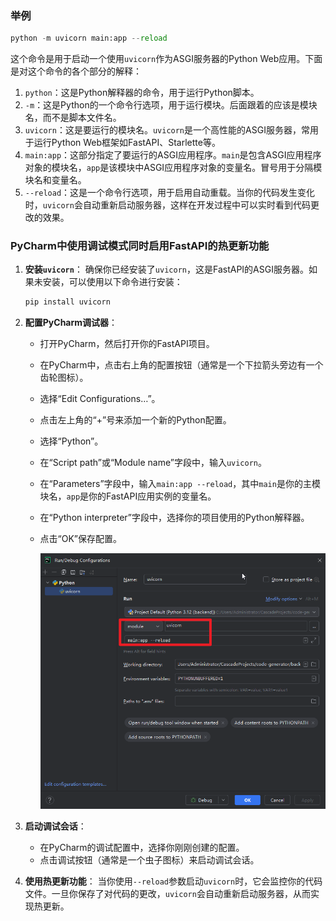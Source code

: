 



### 举例

```python
python -m uvicorn main:app --reload 
```

这个命令是用于启动一个使用`uvicorn`作为ASGI服务器的Python Web应用。下面是对这个命令的各个部分的解释：

1. `python`：这是Python解释器的命令，用于运行Python脚本。
2. `-m`：这是Python的一个命令行选项，用于运行模块。后面跟着的应该是模块名，而不是脚本文件名。
3. `uvicorn`：这是要运行的模块名。`uvicorn`是一个高性能的ASGI服务器，常用于运行Python Web框架如FastAPI、Starlette等。
4. `main:app`：这部分指定了要运行的ASGI应用程序。`main`是包含ASGI应用程序对象的模块名，`app`是该模块中ASGI应用程序对象的变量名。冒号用于分隔模块名和变量名。
5. `--reload`：这是一个命令行选项，用于启用自动重载。当你的代码发生变化时，`uvicorn`会自动重新启动服务器，这样在开发过程中可以实时看到代码更改的效果。

### PyCharm中使用调试模式同时启用FastAPI的热更新功能

1. **安装`uvicorn`**： 确保你已经安装了`uvicorn`，这是FastAPI的ASGI服务器。如果未安装，可以使用以下命令进行安装：

   ```python
   pip install uvicorn
   ```

2. **配置PyCharm调试器**：

   - 打开PyCharm，然后打开你的FastAPI项目。

   - 在PyCharm中，点击右上角的配置按钮（通常是一个下拉箭头旁边有一个齿轮图标）。

   - 选择“Edit Configurations…”。

   - 点击左上角的“+”号来添加一个新的Python配置。

   - 选择“Python”。

   - 在“Script path”或“Module name”字段中，输入`uvicorn`。

   - 在“Parameters”字段中，输入`main:app --reload`，其中`main`是你的主模块名，`app`是你的FastAPI应用实例的变量名。

   - 在“Python interpreter”字段中，选择你的项目使用的Python解释器。

   - 点击“OK”保存配置。

     ![image-20241120093236394](./img/image-20241120093236394.png)

3. **启动调试会话**：

   - 在PyCharm的调试配置中，选择你刚刚创建的配置。
   - 点击调试按钮（通常是一个虫子图标）来启动调试会话。

4. **使用热更新功能**： 当你使用`--reload`参数启动`uvicorn`时，它会监控你的代码文件。一旦你保存了对代码的更改，`uvicorn`会自动重新启动服务器，从而实现热更新。